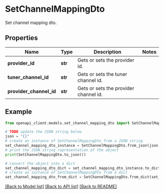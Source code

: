 # SetChannelMappingDto

Set channel mapping dto.

## Properties

Name | Type | Description | Notes
------------ | ------------- | ------------- | -------------
**provider_id** | **str** | Gets or sets the provider id. | 
**tuner_channel_id** | **str** | Gets or sets the tuner channel id. | 
**provider_channel_id** | **str** | Gets or sets the provider channel id. | 

## Example

```python
from openapi_client.models.set_channel_mapping_dto import SetChannelMappingDto

# TODO update the JSON string below
json = "{}"
# create an instance of SetChannelMappingDto from a JSON string
set_channel_mapping_dto_instance = SetChannelMappingDto.from_json(json)
# print the JSON string representation of the object
print(SetChannelMappingDto.to_json())

# convert the object into a dict
set_channel_mapping_dto_dict = set_channel_mapping_dto_instance.to_dict()
# create an instance of SetChannelMappingDto from a dict
set_channel_mapping_dto_from_dict = SetChannelMappingDto.from_dict(set_channel_mapping_dto_dict)
```
[[Back to Model list]](../README.md#documentation-for-models) [[Back to API list]](../README.md#documentation-for-api-endpoints) [[Back to README]](../README.md)


